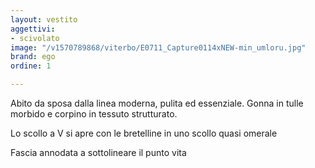 ```yaml
---
layout: vestito
aggettivi:
- scivolato
image: "/v1570789868/viterbo/E0711_Capture0114xNEW-min_umloru.jpg"
brand: ego
ordine: 1

---
```

Abito da sposa dalla linea moderna, pulita ed essenziale. Gonna in tulle morbido e corpino in tessuto strutturato.

Lo scollo a V si apre con le bretelline in uno scollo quasi omerale

Fascia annodata a sottolineare il punto vita